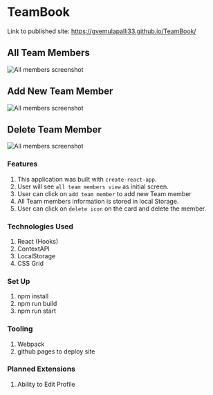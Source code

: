 # TeamBook

Link to published site: https://gvemulapalli33.github.io/TeamBook/

## All Team Members
![All members screenshot](https://raw.github.com/gvemulapalli33/TeamBook/master/AllMembers.png)

## Add New Team Member
![All members screenshot](https://raw.github.com/gvemulapalli33/TeamBook/master/newMember.png)

## Delete Team Member
![All members screenshot](https://raw.github.com/gvemulapalli33/TeamBook/master/profile.png)

### Features
 1. This application was built with `create-react-app`.
 2. User will see `all team members view` as initial screen.
 3. User can click on `add team member` to add new Team member
 4. All Team members information is stored in local Storage.
 5. User can click on `delete icon` on the card and delete the member.

### Technologies Used
1. React (Hooks)
2. ContextAPI
3. LocalStorage
4. CSS Grid

 ### Set Up
  1. npm install
  2. npm run build
  3. npm run start

### Tooling
1. Webpack
2. github pages to deploy site

### Planned Extensions
1. Ability to Edit Profile